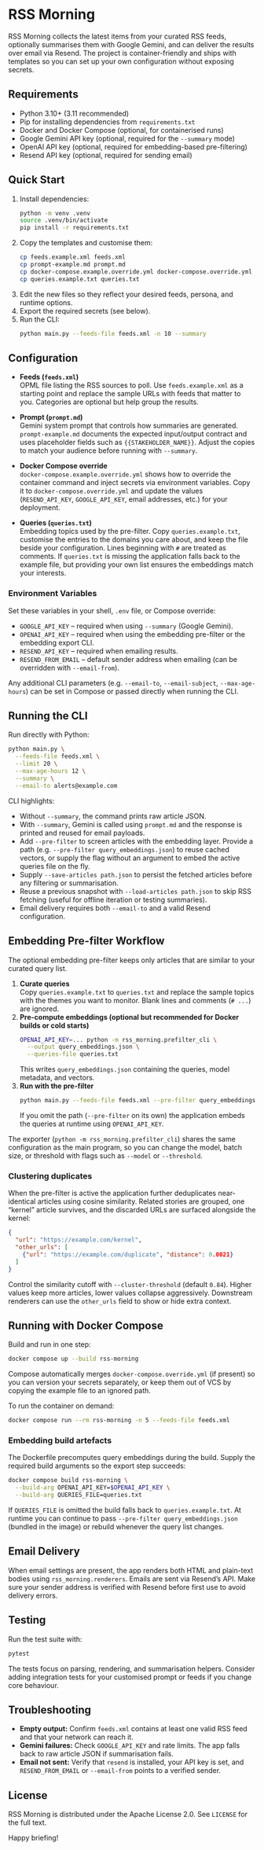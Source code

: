 # RSS Morning

RSS Morning collects the latest items from your curated RSS feeds, optionally summarises them with Google Gemini, and can deliver the results over email via Resend. The project is container-friendly and ships with templates so you can set up your own configuration without exposing secrets.

## Requirements

- Python 3.10+ (3.11 recommended)
- Pip for installing dependencies from `requirements.txt`
- Docker and Docker Compose (optional, for containerised runs)
- Google Gemini API key (optional, required for the `--summary` mode)
- OpenAI API key (optional, required for embedding-based pre-filtering)
- Resend API key (optional, required for sending email)

## Quick Start

1. Install dependencies:
   ```bash
   python -m venv .venv
   source .venv/bin/activate
   pip install -r requirements.txt
   ```
2. Copy the templates and customise them:
   ```bash
   cp feeds.example.xml feeds.xml
   cp prompt-example.md prompt.md
   cp docker-compose.example.override.yml docker-compose.override.yml
   cp queries.example.txt queries.txt
   ```
3. Edit the new files so they reflect your desired feeds, persona, and runtime options.
4. Export the required secrets (see below).
5. Run the CLI:
   ```bash
   python main.py --feeds-file feeds.xml -n 10 --summary
   ```

## Configuration

- **Feeds (`feeds.xml`)**  
  OPML file listing the RSS sources to poll. Use `feeds.example.xml` as a starting point and replace the sample URLs with feeds that matter to you. Categories are optional but help group the results.

- **Prompt (`prompt.md`)**  
  Gemini system prompt that controls how summaries are generated. `prompt-example.md` documents the expected input/output contract and uses placeholder fields such as `{{STAKEHOLDER_NAME}}`. Adjust the copies to match your audience before running with `--summary`.

- **Docker Compose override**  
  `docker-compose.example.override.yml` shows how to override the container command and inject secrets via environment variables. Copy it to `docker-compose.override.yml` and update the values (`RESEND_API_KEY`, `GOOGLE_API_KEY`, email addresses, etc.) for your deployment.
- **Queries (`queries.txt`)**  
  Embedding topics used by the pre-filter. Copy `queries.example.txt`, customise the entries to the domains you care about, and keep the file beside your configuration. Lines beginning with `#` are treated as comments. If `queries.txt` is missing the application falls back to the example file, but providing your own list ensures the embeddings match your interests.

### Environment Variables

Set these variables in your shell, `.env` file, or Compose override:

- `GOOGLE_API_KEY` – required when using `--summary` (Google Gemini).
- `OPENAI_API_KEY` – required when using the embedding pre-filter or the embedding export CLI.
- `RESEND_API_KEY` – required when emailing results.
- `RESEND_FROM_EMAIL` – default sender address when emailing (can be overridden with `--email-from`).

Any additional CLI parameters (e.g. `--email-to`, `--email-subject`, `--max-age-hours`) can be set in Compose or passed directly when running the CLI.

## Running the CLI

Run directly with Python:
```bash
python main.py \
  --feeds-file feeds.xml \
  --limit 20 \
  --max-age-hours 12 \
  --summary \
  --email-to alerts@example.com
```

CLI highlights:
- Without `--summary`, the command prints raw article JSON.
- With `--summary`, Gemini is called using `prompt.md` and the response is printed and reused for email payloads.
- Add `--pre-filter` to screen articles with the embedding layer. Provide a path (e.g. `--pre-filter query_embeddings.json`) to reuse cached vectors, or supply the flag without an argument to embed the active queries file on the fly.
- Supply `--save-articles path.json` to persist the fetched articles before any filtering or summarisation.
- Reuse a previous snapshot with `--load-articles path.json` to skip RSS fetching (useful for offline iteration or testing summaries).
- Email delivery requires both `--email-to` and a valid Resend configuration.

## Embedding Pre-filter Workflow

The optional embedding pre-filter keeps only articles that are similar to your curated query list.

1. **Curate queries**  
   Copy `queries.example.txt` to `queries.txt` and replace the sample topics with the themes you want to monitor. Blank lines and comments (`# ...`) are ignored.
2. **Pre-compute embeddings (optional but recommended for Docker builds or cold starts)**  
   ```bash
   OPENAI_API_KEY=... python -m rss_morning.prefilter_cli \
     --output query_embeddings.json \
     --queries-file queries.txt
   ```
   This writes `query_embeddings.json` containing the queries, model metadata, and vectors.
3. **Run with the pre-filter**  
   ```bash
   python main.py --feeds-file feeds.xml --pre-filter query_embeddings.json
   ```
   If you omit the path (`--pre-filter` on its own) the application embeds the queries at runtime using `OPENAI_API_KEY`.

The exporter (`python -m rss_morning.prefilter_cli`) shares the same configuration as the main program, so you can change the model, batch size, or threshold with flags such as `--model` or `--threshold`.

### Clustering duplicates

When the pre-filter is active the application further deduplicates near-identical articles using cosine similarity. Related stories are grouped, one “kernel” article survives, and the discarded URLs are surfaced alongside the kernel:

```json
{
  "url": "https://example.com/kernel",
  "other_urls": [
    {"url": "https://example.com/duplicate", "distance": 0.0021}
  ]
}
```

Control the similarity cutoff with `--cluster-threshold` (default `0.84`). Higher values keep more articles, lower values collapse aggressively. Downstream renderers can use the `other_urls` field to show or hide extra context.

## Running with Docker Compose

Build and run in one step:
```bash
docker compose up --build rss-morning
```

Compose automatically merges `docker-compose.override.yml` (if present) so you can version your secrets separately, or keep them out of VCS by copying the example file to an ignored path.

To run the container on demand:
```bash
docker compose run --rm rss-morning -n 5 --feeds-file feeds.xml
```

### Embedding build artefacts

The Dockerfile precomputes query embeddings during the build. Supply the required build arguments so the export step succeeds:

```bash
docker compose build rss-morning \
  --build-arg OPENAI_API_KEY=$OPENAI_API_KEY \
  --build-arg QUERIES_FILE=queries.txt
```

If `QUERIES_FILE` is omitted the build falls back to `queries.example.txt`. At runtime you can continue to pass `--pre-filter query_embeddings.json` (bundled in the image) or rebuild whenever the query list changes.

## Email Delivery

When email settings are present, the app renders both HTML and plain-text bodies using `rss_morning.renderers`. Emails are sent via Resend’s API. Make sure your sender address is verified with Resend before first use to avoid delivery errors.

## Testing

Run the test suite with:
```bash
pytest
```

The tests focus on parsing, rendering, and summarisation helpers. Consider adding integration tests for your customised prompt or feeds if you change core behaviour.

## Troubleshooting

- **Empty output:** Confirm `feeds.xml` contains at least one valid RSS feed and that your network can reach it.
- **Gemini failures:** Check `GOOGLE_API_KEY` and rate limits. The app falls back to raw article JSON if summarisation fails.
- **Email not sent:** Verify that `resend` is installed, your API key is set, and `RESEND_FROM_EMAIL` or `--email-from` points to a verified sender.

## License

RSS Morning is distributed under the Apache License 2.0. See `LICENSE` for the full text.

Happy briefing!
